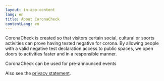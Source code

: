 ```yaml
---
layout: in-app-content
lang: en
title: About CoronaCheck
contentLang: en
---
```

CoronaCheck is created so that visitors certain social, cultural or sports activities can prove having tested negative for corona. By allowing people with a valid negative test declaration access to public spaces, we open doors to activities faster and in a responsible manner. 

CoronaCheck can be used for pre-announced events 

Also see the [privacy statement](/en/privacy-in-app). 
